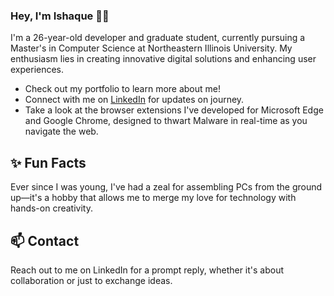 ### Hey, I'm Ishaque 👋🏽  

I'm a 26-year-old developer and graduate student, currently pursuing a Master's in Computer Science at Northeastern Illinois University. My enthusiasm lies in creating innovative digital solutions and enhancing user experiences.

- Check out my portfolio to learn more about me!
- Connect with me on [LinkedIn](https://www.linkedin.com/in/ishaque12/) for updates on journey.
- Take a look at the browser extensions I've developed for Microsoft Edge and Google Chrome, designed to thwart Malware in real-time as you navigate the web.

## ✨ Fun Facts 

Ever since I was young, I've had a zeal for assembling PCs from the ground up—it's a hobby that allows me to merge my love for technology with hands-on creativity.

## 📫 Contact

Reach out to me on LinkedIn for a prompt reply, whether it's about collaboration or just to exchange ideas.
 
